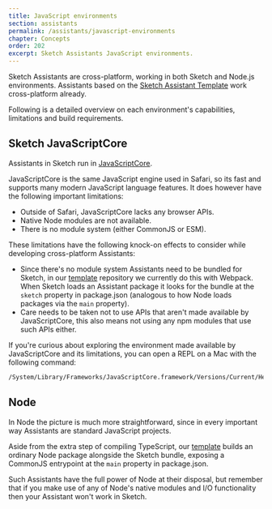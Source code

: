 ```yaml
---
title: JavaScript environments
section: assistants
permalink: /assistants/javascript-environments
chapter: Concepts
order: 202
excerpt: Sketch Assistants JavaScript environments.
---
```


Sketch Assistants are cross-platform, working in both Sketch and Node.js environments. Assistants based on the [Sketch Assistant Template](https://github.com/sketch-hq/sketch-assistant-template) work cross-platform already.

Following is a detailed overview on each environment's capabilities, limitations and build requirements.

## Sketch JavaScriptCore

Assistants in Sketch run in [JavaScriptCore](https://developer.apple.com/documentation/javascriptcore).

JavaScriptCore is the same JavaScript engine used in Safari, so its fast and supports many modern JavaScript language features. It does however have the following important limitations:

- Outside of Safari, JavaScriptCore lacks any browser APIs.
- Native Node modules are not available.
- There is no module system (either CommonJS or ESM).

These limitations have the following knock-on effects to consider while developing cross-platform Assistants:

- Since there's no module system Assistants need to be bundled for Sketch, in our [template](https://github.com/sketch-hq/sketch-assistant-template/blob/main/webpack.config.js) repository we currently do this with Webpack. When Sketch loads an Assistant package it looks for the bundle at the `sketch` property in package.json (analogous to how Node loads packages via the `main` property).
- Care needs to be taken not to use APIs that aren't made available by JavaScriptCore, this also means not using any npm modules that use such APIs either.

If you're curious about exploring the environment made available by JavaScriptCore and its limitations, you can open a REPL on a Mac with the following command:

```sh
/System/Library/Frameworks/JavaScriptCore.framework/Versions/Current/Helpers/jsc
```

## Node

In Node the picture is much more straightforward, since in every important way Assistants are standard JavaScript projects.

Aside from the extra step of compiling TypeScript, our [template](https://github.com/sketch-hq/sketch-assistant-template) builds an ordinary Node package alongside the Sketch bundle, exposing a CommonJS entrypoint at the `main` property in package.json.

Such Assistants have the full power of Node at their disposal, but remember that if you make use of any of Node's native modules and I/O functionality then your Assistant won't work in Sketch.
